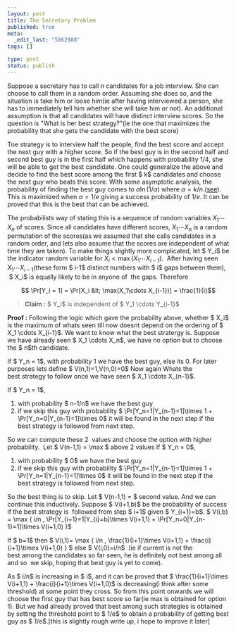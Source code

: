 ```yaml
--- 
layout: post
title: The Secretary Problem
published: true
meta: 
  _edit_last: "5862988"
tags: []

type: post
status: publish
---
```


Suppose a secretary has to call $n$ candidates for a job interview. She can 
choose to call them in a random order. Assuming she does so, and the situation 
is take him or loose him(ie after having interviewed a person, she has to 
immediately tell him whether she will take him or not). An additional 
assumption is that all candidates will have distinct interview scores. So the 
question is "What is her best strategy?"(ie the one that maximizes the 
probability that she gets the candidate with the best score)

Tne strategy is to interview half the people, find the best score and accept 
the next guy with a higher score. So if the best guy is in the second half and 
second best guy is in the first half which happens with probability $1/4$, she 
will be able to get the best candidate. One could generalize the above and 
decide to find the best score among the first $ k$ candidates and choose the 
next guy who beats this score. With some asymptotic analysis, the probability 
of finding the best guy comes to $\alpha\ln(1/ \alpha)$ where $\alpha = k/n$.([see](http://en.wikipedia.org/wiki/Secretary_problem#Deriving_the_optimal_policy)). This is maximized when $\alpha = 1/e$ giving a success probability of $1/e$.
It can be proved that this is the best that can be achieved.

The probabilists way of stating this is a sequence of random variables $X_1 \cdots X_n$ of scores. Since all candidates have different scores, $X_1 \cdots X_n$ is a random permutation of the scores(as we assumed that she calls candidates in a random order, and lets also assume that the scores are independent of what time they are taken). To make things slightly more complicated, let $ Y_i$ be the indicator random variable for $X_i< \max(X_1\cdots X_{i-1})$.  After having seen $X_1 \cdots X_{i-1}$(these form $ i-1$ distinct numbers with $ i$ gaps between them),  $ X_i$ is equally likely to be in anyone of  the gaps. Therefore

$$ \Pr[Y_i = 1] = \Pr[X_i &lt; \max(X_1\cdots X_{i-1})]  = \frac{1}{i}$$


> **Claim :** $ Y_i$ is independent of $ Y_1 \cdots Y_{i-1}$

**Proof :** Following the logic which gave the probability above, whether $ X_i$ is the maximum of whats seen till now doesnt depend on the ordering of $ X_1 \cdots X_{i-1}$. We want to know what the best stratergy is. Suppose we have already seen $ X_1 \cdots X_n$, we have no option but to choose the $ n$th candidate.

If $ Y_n = 1$, with probability $1$ we have the best guy, else its $0$. For later purposes lets define $ V(n,1)=1,V(n,0)=0$ Now again Whats the best strategy to follow once we have seen $ X_1 \cdots X_{n-1}$.

If $ Y_n = 1$,
1. with probability $ n-1/n$ we have the best guy
2. if we skip this guy with probability $ \Pr[Y_n=1|Y_{n-1}=1]\times 1 + \Pr[Y_n=0|Y_{n-1}=1]\times 0$ it will be found in the next step if the best strategy is followed from next step.

So we can compute these 2  values and choose the option with higher probability.  Let $ V(n-1,1) = \max $ above 2 values
If $ Y_n = 0$,

1. with probability $ 0$ we have the best guy
2. if we skip this guy with probability $ \Pr[Y_n=1|Y_{n-1}=1]\times 1 + \Pr[Y_n=1|Y_{n-1}=1]\times 0$ it will be found in the next step if the best strategy is followed from next step.

So the best thing is to skip. Let $ V(n-1,1) = $ second value. And we can continue this inductively. Suppose $ V(i+1,b)$ be the probability of success if the best strategy is  followed from step $ i+1$ given $ Y_{i+1}=b$. $ V(i,b) = \max \{ i/n , \Pr[Y_{i+1}=1|Y_{i}=b]\times V(i+1,1) + \Pr[Y_n=0|Y_{n-1}=1]\times V(i+1,0) \}$

If $ b=1$ then $ V(i,1)= \max \{ i/n , \frac{1}{i+1}\times V(i+1,1) + \frac{i}{i+1}\times V(i+1,0) \} $ else $ V(i,0)=i/n$  (ie if current is not the best among the candidates so far seen, he is definitely not best among all and so  we skip, hoping that best guy is yet to come).

As $ i/n$ is increasing in $ i$, and it can be proved that $ \frac{1}{i+1}\times V(i+1,1) + \frac{i}{i+1}\times V(i+1,0)$ is decreasing(i think after some threshold) at some point they cross. So from this point onwards we will choose the first guy that has best score so far(ie max is obtained for option 1). But we had already proved that best among such strategies is obtained by setting the threshold point to $ 1/e$ to obtain a probability of getting best guy as $ 1/e$.[this is slightly rough write up, i hope to improve it later]



